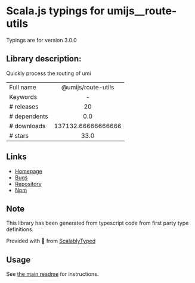 
# Scala.js typings for umijs__route-utils

Typings are for version 3.0.0

## Library description:
Quickly process the routing of umi

|                    |                 |
| ------------------ | :-------------: |
| Full name          | @umijs/route-utils |
| Keywords           | - |
| # releases         | 20 |
| # dependents       | 0.0 |
| # downloads        | 137132.66666666666 |
| # stars            | 33.0 |

## Links
- [Homepage](https://github.com/umijs/route-utils#readme)
- [Bugs](https://github.com/umijs/route-utils/issues)
- [Repository](https://github.com/umijs/route-utils)
- [Npm](https://www.npmjs.com/package/%40umijs%2Froute-utils)
    


## Note
This library has been generated from typescript code from first party type definitions.

Provided with :purple_heart: from [ScalablyTyped](https://github.com/oyvindberg/ScalablyTyped)

## Usage
See [the main readme](../../readme.md) for instructions.


